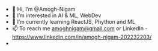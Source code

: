 - 👋 Hi, I’m @Amogh-Nigam
- 👀 I’m interested in AI & ML, WebDev
- 🌱 I’m currently learning ReactJS, Phython and ML
- 📫 To reach me amoghnigam@gmail.com or LinkedIn - https://www.linkedin.com/in/amogh-nigam-202232203/
- 

<!---
Amogh-Nigam/Amogh-Nigam is a ✨ special ✨ repository because its `README.md` (this file) appears on your GitHub profile.
You can click the Preview link to take a look at your changes.
--->
